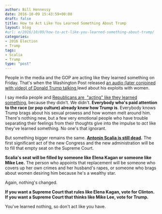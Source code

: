 ```yaml
---
author: Bill Hennessy
date: 2016-10-09 15:43:59+00:00
draft: false
title: How to Act Like You Learned Something About Trump
layout: blog
#url: e/2016/10/09/how-to-act-like-you-learned-something-about-trump/
categories:
- 2016 Election
- Trump
tags:
- Scalia
- Trump
type: "post"
---
```


People in the media and the GOP are acting like they learned something on Friday. That's when the Washington Post released [an audio (later conjoined with video) of Donald Trump talking ](https://hennessysview.com/2016/10/08/clinton-vs-trump-on-women/)lewd about his exploits with women.

I say media people and [Republicans are  "acting" like they learned something](https://hennessysview.com/2016/10/08/lets-hear-from-the-clintons-victims/), because they didn't. We didn't. **Everybody who's paid attention to the race (or pop culture) already knew how Trump is**. Everybody knows Trump brags about his sexual prowess and how women melt around him. There's nothing new, but a few very emotional people who have trouble separating their feelings from their thoughts give into the impulse to _act_ like they've learned something. No one's that ignorant.

But something bigger remains the same. **[Antonin Scalia is still dead](https://hennessysview.com/2016/09/25/if-you-want-mike-lee-on-the-supreme-court-you-have-to-vote-for-roy-blunt/).** The first significant act of the new Congress and the new administration will be to fill that empty seat on the Supreme Court.

**Scalia's seat will be filled by someone like Elena Kagan or someone like Mike Lee.** The person who appoints that replacement will be someone who covers up her own crimes and her husband's rapes, or someone who brags about women desiring him because he's a wealthy star.

Again, nothing's changed.

**If you want a Supreme Court that rules like Elena Kagan, vote for Clinton. If you want a Supreme Court that thinks like Mike Lee, vote for Trump.**

You've learned nothing, so don't act like you have.
